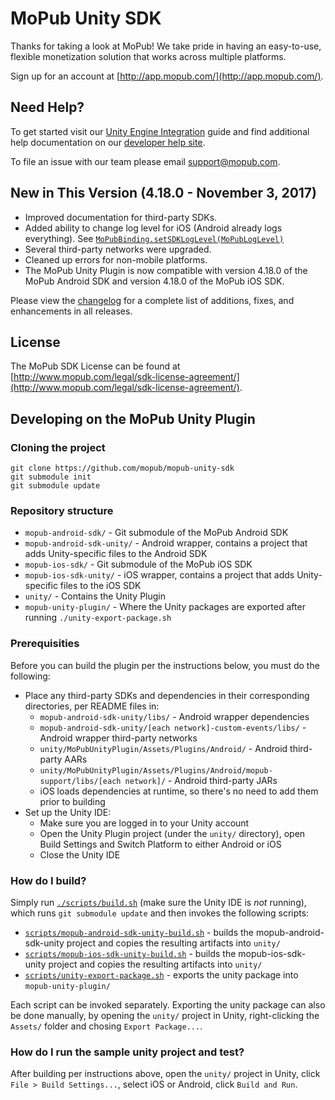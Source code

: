 # MoPub Unity SDK

Thanks for taking a look at MoPub! We take pride in having an easy-to-use, flexible monetization solution that works across multiple platforms.

Sign up for an account at [http://app.mopub.com/](http://app.mopub.com/).

## Need Help?

To get started visit our [Unity Engine Integration](https://www.mopub.com/resources/docs/unity-engine-integration/) guide and find additional help documentation on our [developer help site](http://dev.twitter.com/mopub).

To file an issue with our team please email [support@mopub.com](mailto:support@mopub.com).

## New in This Version (4.18.0 - November 3, 2017)
- Improved documentation for third-party SDKs.
- Added ability to change log level for iOS (Android already logs everything). See [`MoPubBinding.setSDKLogLevel(MoPubLogLevel)`]()
- Several third-party networks were upgraded.
- Cleaned up errors for non-mobile platforms.
- The MoPub Unity Plugin is now compatible with version 4.18.0 of the MoPub Android SDK and version 4.18.0 of the MoPub iOS SDK.

Please view the [changelog](https://github.com/mopub/mopub-unity-sdk/blob/master/CHANGELOG.md) for a complete list of additions, fixes, and enhancements in all releases.

## License

The MoPub SDK License can be found at [http://www.mopub.com/legal/sdk-license-agreement/](http://www.mopub.com/legal/sdk-license-agreement/).

## Developing on the MoPub Unity Plugin

### Cloning the project
```
git clone https://github.com/mopub/mopub-unity-sdk
git submodule init
git submodule update
```

### Repository structure

* `mopub-android-sdk/` - Git submodule of the MoPub Android SDK
* `mopub-android-sdk-unity/` - Android wrapper, contains a project that adds Unity-specific files to the Android SDK
* `mopub-ios-sdk/` - Git submodule of the MoPub iOS SDK
* `mopub-ios-sdk-unity/` - iOS wrapper, contains a project that adds Unity-specific files to the iOS SDK
* `unity/` - Contains the Unity Plugin
* `mopub-unity-plugin/` - Where the Unity packages are exported after running `./unity-export-package.sh`

### Prerequisities
Before you can build the plugin per the instructions below, you must do the following:
* Place any third-party SDKs and dependencies in their corresponding directories, per README files in:
  * `mopub-android-sdk-unity/libs/` - Android wrapper dependencies
  * `mopub-android-sdk-unity/[each network]-custom-events/libs/` - Android wrapper third-party networks
  * `unity/MoPubUnityPlugin/Assets/Plugins/Android/` - Android third-party AARs
  * `unity/MoPubUnityPlugin/Assets/Plugins/Android/mopub-support/libs/[each network]/` - Android third-party JARs
  * iOS loads dependencies at runtime, so there's no need to add them prior to building
* Set up the Unity IDE:
  * Make sure you are logged in to your Unity account
  * Open the Unity Plugin project (under the `unity/` directory), open Build Settings and Switch Platform to either Android or iOS
  * Close the Unity IDE

### How do I build?

Simply run [`./scripts/build.sh`](https://github.com/mopub/mopub-unity-sdk/blob/master/scripts/build.sh) (make sure the Unity IDE is *not* running), which runs `git submodule update` and then invokes the following scripts:

* [`scripts/mopub-android-sdk-unity-build.sh`](https://github.com/mopub/mopub-unity-sdk/blob/master/scripts/mopub-android-sdk-unity-build.sh) - builds the mopub-android-sdk-unity project and copies the resulting artifacts into `unity/`
* [`scripts/mopub-ios-sdk-unity-build.sh`](https://github.com/mopub/mopub-unity-sdk/blob/master/scripts/mopub-ios-sdk-unity-build.sh) - builds the mopub-ios-sdk-unity project and copies the resulting artifacts into `unity/`
* [`scripts/unity-export-package.sh`](https://github.com/mopub/mopub-unity-sdk/blob/master/scripts/unity-export-package.sh)  - exports the unity package into `mopub-unity-plugin/`

Each script can be invoked separately. Exporting the unity package can also be done manually, by opening the `unity/` project in Unity, right-clicking the `Assets/` folder and chosing `Export Package...`.

### How do I run the sample unity project and test?

After building per instructions above, open the `unity/` project in Unity, click `File > Build Settings...`, select iOS or Android, click `Build and Run`.
